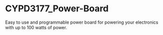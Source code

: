 # CYPD3177_Power-Board
Easy to use and programmable power board for powering your electronics with up to 100 watts of power.
